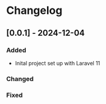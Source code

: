 # Changelog

## [0.0.1] - 2024-12-04
### Added
- Inital project set up with Laravel 11

### Changed

### Fixed